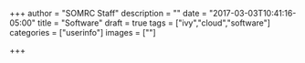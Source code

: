 +++
author = "SOMRC Staff"
description = ""
date = "2017-03-03T10:41:16-05:00"
title = "Software"
draft = true
tags = ["ivy","cloud","software"]
categories = ["userinfo"]
images = [""]

+++

